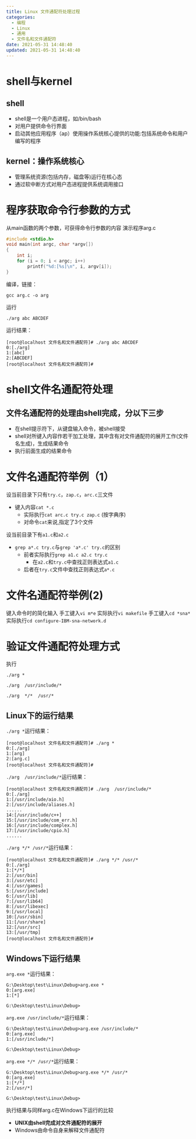 ```yaml
---
title: Linux 文件通配符处理过程
categories: 
  - 编程
  - Linux
  - 通用
  - 文件名和文件通配符
date: 2021-05-31 14:48:40
updated: 2021-05-31 14:48:40
---
```

# shell与kernel
## shell
- shell是一个用户态进程，如/bin/bash
- 对用户提供命令行界面
- 启动其他应用程序（ap）使用操作系统核心提供的功能:包括系统命令和用户编写的程序

## kernel：操作系统核心
- 管理系统资源(包括内存，磁盘等)运行在核心态
- 通过软中断方式对用户态进程提供系统调用接口

# 程序获取命令行参数的方式
从main函数的两个参数，可获得命令行参数的内容
演示程序arg.c

```c arg.c
#include <stdio.h>
void main(int argc, char *argv[])
{  
    int i;
    for (i = 0; i < argc; i++)
        printf("%d:[%s]\n", i, argv[i]);
}
```

编译，链接：
```
gcc arg.c -o arg
```
运行
```
./arg abc ABCDEF
```
运行结果：
```
[root@localhost 文件名和文件通配符]# ./arg abc ABCDEF
0:[./arg]
1:[abc]
2:[ABCDEF]
[root@localhost 文件名和文件通配符]# 
```

# shell文件名通配符处理
## 文件名通配符的处理由shell完成，分以下三步
- 在shell提示符下，从键盘输入命令，被shell接受
- shell对所键入内容作若干加工处理，其中含有对文件通配符的展开工作(文件名生成)，生成结果命令
- 执行前面生成的结果命令

# 文件名通配符举例（1）
设当前目录下只有`try.c`，`zap.c`，`arc.c`三文件
- 键入内容`cat *.c`
  - 实际执行`cat arc.c try.c zap.c` (按字典序)
  - 对命令`cat`来说,指定了3个文件

设当前目录下有`a1.c`和`a2.c`
- `grep a*.c try.c`与`grep 'a*.c' try.c`的区别
  - 前者实际执行`grep a1.c a2.c try.c`
    - 在`a2.c`和`try.c`中查找正则表达式`a1.c`
  - 后者在`try.c`文件中查找正则表达式`a*.c`

# 文件名通配符举例(2)
键入命令时的简化输入
手工键入`vi m*e`
实际执行`vi makefile`
手工键入`cd *sna*` 
实际执行`cd configure-IBM-sna-network.d`

# 验证文件通配符处理方式
执行
```
./arg *
```
```
./arg  /usr/include/*
```
```
./arg  */*  /usr/*
```
## Linux下的运行结果
`./arg *`运行结果：
```
[root@localhost 文件名和文件通配符]# ./arg *
0:[./arg]
1:[arg]
2:[arg.c]
[root@localhost 文件名和文件通配符]# 
```
`./arg  /usr/include/*`运行结果：
```
[root@localhost 文件名和文件通配符]# ./arg  /usr/include/*
0:[./arg]
1:[/usr/include/aio.h]
2:[/usr/include/aliases.h]
......
14:[/usr/include/c++]
15:[/usr/include/com_err.h]
16:[/usr/include/complex.h]
17:[/usr/include/cpio.h]
......
```
`./arg */* /usr/*`运行结果：
```
[root@localhost 文件名和文件通配符]# ./arg */* /usr/*
0:[./arg]
1:[*/*]
2:[/usr/bin]
3:[/usr/etc]
4:[/usr/games]
5:[/usr/include]
6:[/usr/lib]
7:[/usr/lib64]
8:[/usr/libexec]
9:[/usr/local]
10:[/usr/sbin]
11:[/usr/share]
12:[/usr/src]
13:[/usr/tmp]
[root@localhost 文件名和文件通配符]# 
```
## Windows下运行结果
`arg.exe *`运行结果：
```
G:\Desktop\test\Linux\Debug>arg.exe *
0:[arg.exe]
1:[*]

G:\Desktop\test\Linux\Debug>
```
`arg.exe /usr/include/*`运行结果：
```
G:\Desktop\test\Linux\Debug>arg.exe /usr/include/*
0:[arg.exe]
1:[/usr/include/*]

G:\Desktop\test\Linux\Debug>
```
`arg.exe */* /usr/*`运行结果：
```
G:\Desktop\test\Linux\Debug>arg.exe */* /usr/*
0:[arg.exe]
1:[*/*]
2:[/usr/*]

G:\Desktop\test\Linux\Debug>
```
执行结果与同样arg.c在Windows下运行的比较
- **UNIX由shell完成对文件通配符的展开**
- Windows由命令自身来解释文件通配符